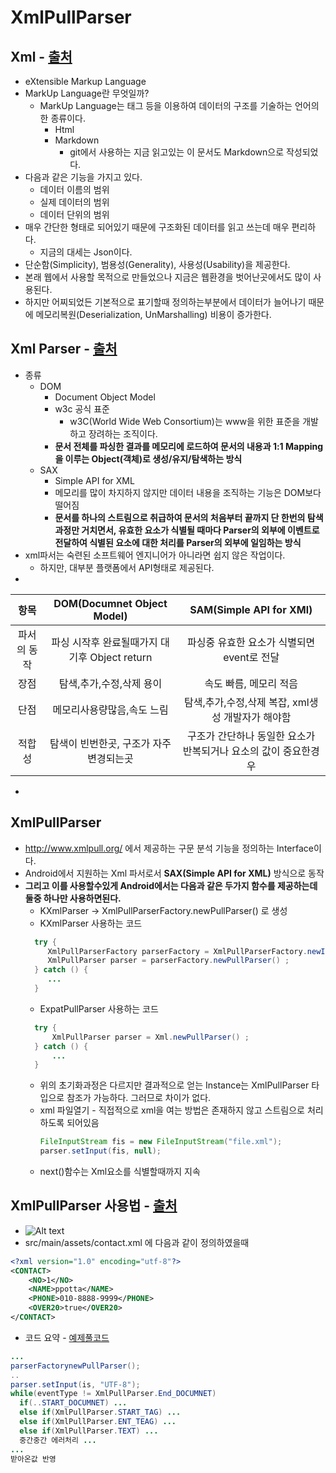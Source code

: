 XmlPullParser
===

Xml - [출처](https://namu.wiki/w/XML)
--- 
  + eXtensible Markup Language
  + MarkUp Language란 무엇일까?
    + MarkUp Language는 태그 등을 이용하여 데이터의 구조를 기술하는 언어의 한 종류이다.
       + Html
       + Markdown
          + git에서 사용하는 지금 읽고있는 이 문서도 Markdown으로 작성되었다.
  + 다음과 같은 기능을 가지고 있다.
    + 데이터 이름의 범위
    + 실제 데이터의 범위
    + 데이터 단위의 범위
  + 매우 간단한 형태로 되어있기 때문에 구조화된 데이터를 읽고 쓰는데 매우 편리하다.
    + 지금의 대세는 Json이다.
  + 단순함(Simplicity), 범용성(Generality), 사용성(Usability)을 제공한다.
  + 본래 웹에서 사용할 목적으로 만들었으나 지금은 웹환경을 벗어난곳에서도 많이 사용된다.
  + 하지만 어찌되었든 기본적으로 표기할때 정의하는부분에서 데이터가 늘어나기 때문에 메모리복원(Deserialization, UnMarshalling) 비용이 증가한다.
  
Xml Parser - [출처](https://recipes4dev.tistory.com/134)
---
  + 종류
      + DOM
        + Document Object Model
        + w3c 공식 표준
          + w3C(World Wide Web Consortium)는 www을 위한 표준을 개발하고 장려하는 조직이다.
        + **문서 전체를 파싱한 결과를 메모리에 로드하여 문서의 내용과 1:1 Mapping을 이루는 Object(객체)로 생성/유지/탐색하는 방식**
      + SAX
        + Simple API for XML
        + 메모리를 많이 차지하지 않지만 데이터 내용을 조직하는 기능은 DOM보다 떨어짐
        + **문서를 하나의 스트림으로 취급하여 문서의 처음부터 끝까지 단 한번의 탐색 과정만 거치면서, 유효한 요소가 식별될 때마다 Parser의 외부에 이벤트로 전달하여 식별된 요소에 대한 처리를 Parser의 외부에 일임하는 방식**
  + xml파서는 숙련된 소프트웨어 엔지니어가 아니라면 쉽지 않은 작업이다.
    + 하지만, 대부분 플랫폼에서 API형태로 제공된다.
  + 
  |항목|DOM(Documnet Object Model)|SAM(Simple API for XMl)|
  |:------:|:-----------------------------------------:|:------------------------------------:|
  |파서의 동작|파싱 시작후 완료될때가지 대기후 Object return|파싱중 유효한 요소가 식별되면 event로 전달|
  |장점|탐색,추가,수정,삭제 용이|속도 빠름, 메모리 적음|
  |단점|메모리사용량많음,속도 느림|탐색,추가,수정,삭제 복잡, xml생성 개발자가 해야함|
  |적합성|탐색이 빈번한곳, 구조가 자주 변경되는곳|구조가 간단하나 동일한 요소가 반복되거나 요소의 값이 중요한경우|
  + 
        
XmlPullParser
---
  + http://www.xmlpull.org/ 에서 제공하는 구문 분석 기능을 정의하는 Interface이다.
  + Android에서 지원하는 Xml 파서로서 **SAX(Simple API for XML)** 방식으로 동작
  + **그리고 이를 사용할수있게 Android에서는 다음과 같은 두가지 함수를 제공하는데 둘중 하나만 사용하면된다.**
    + KXmlParser -> XmlPullParserFactory.newPullParser() 로 생성
    + KXmlParser 사용하는 코드
    ```Java
      try {
         XmlPullParserFactory parserFactory = XmlPullParserFactory.newInstance();
         XmlPullParser parser = parserFactory.newPullParser() ;
      } catch () {
         ...
      }
    ```
    + ExpatPullParser 사용하는 코드
    ```Java
      try {
          XmlPullParser parser = Xml.newPullParser() ;
      } catch () {
          ...
      }
     ```
    + 위의 초기화과정은 다르지만 결과적으로 얻는 Instance는 XmlPullParser 타입으로 참조가 가능하다. 그러므로 차이가 없다.
    + xml 파일열기 - 직접적으로 xml을 여는 방법은 존재하지 않고 스트림으로 처리하도록 되어있음
      ```java
      FileInputStream fis = new FileInputStream("file.xml");
      parser.setInput(fis, null);
      ```
    + next()함수는 Xml요소를 식별할때까지 지속
 
 
XmlPullParser 사용법 - [출처](https://recipes4dev.tistory.com/134)
---
  
+ ![Alt text](https://t1.daumcdn.net/cfile/tistory/2723E03B594A18831A)
+ src/main/assets/contact.xml 에 다음과 같이 정의하였을때
```xml
<?xml version="1.0" encoding="utf-8"?>
<CONTACT>
    <NO>1</NO>
    <NAME>ppotta</NAME>
    <PHONE>010-8888-9999</PHONE>
    <OVER20>true</OVER20>
</CONTACT>
```
+ 코드 요약 - [예제풀코드](https://recipes4dev.tistory.com/137?category=697793)
```java
...
parserFactorynewPullParser();
..
parser.setInput(is, "UTF-8");
while(eventType != XmlPullParser.End_DOCUMNET)
  if(..START_DOCUMNET) ...
  else if(XmlPullParser.START_TAG) ...
  else if(XmlPullParser.ENT_TEAG) ...
  else if(XmlPullParser.TEXT) ...
  중간중간 에러처리 ...
...
받아온값 반영
```
  
